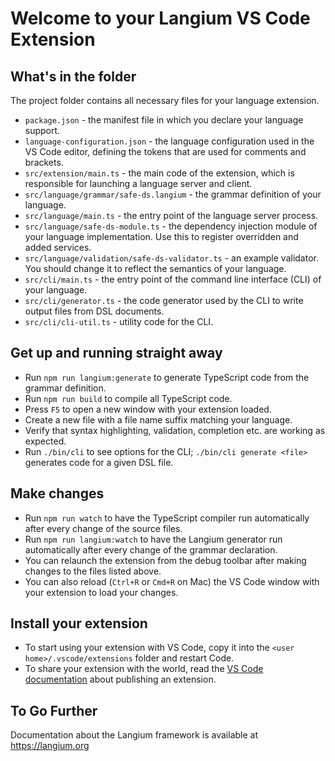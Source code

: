 # Welcome to your Langium VS Code Extension

## What's in the folder

The project folder contains all necessary files for your language extension.

* `package.json` - the manifest file in which you declare your language support.
* `language-configuration.json` - the language configuration used in the VS Code editor, defining the tokens that are used for comments and brackets.
* `src/extension/main.ts` - the main code of the extension, which is responsible for launching a language server and client.
* `src/language/grammar/safe-ds.langium` -  the grammar definition of your language.
* `src/language/main.ts` - the entry point of the language server process.
* `src/language/safe-ds-module.ts` - the dependency injection module of your language implementation. Use this to register overridden and added services.
* `src/language/validation/safe-ds-validator.ts` - an example validator. You should change it to reflect the semantics of your language.
* `src/cli/main.ts` - the entry point of the command line interface (CLI) of your language.
* `src/cli/generator.ts` - the code generator used by the CLI to write output files from DSL documents.
* `src/cli/cli-util.ts` - utility code for the CLI.

## Get up and running straight away

* Run `npm run langium:generate` to generate TypeScript code from the grammar definition.
* Run `npm run build` to compile all TypeScript code.
* Press `F5` to open a new window with your extension loaded.
* Create a new file with a file name suffix matching your language.
* Verify that syntax highlighting, validation, completion etc. are working as expected.
* Run `./bin/cli` to see options for the CLI; `./bin/cli generate <file>` generates code for a given DSL file.

## Make changes

* Run `npm run watch` to have the TypeScript compiler run automatically after every change of the source files.
* Run `npm run langium:watch` to have the Langium generator run automatically after every change of the grammar declaration.
* You can relaunch the extension from the debug toolbar after making changes to the files listed above.
* You can also reload (`Ctrl+R` or `Cmd+R` on Mac) the VS Code window with your extension to load your changes.

## Install your extension

* To start using your extension with VS Code, copy it into the `<user home>/.vscode/extensions` folder and restart Code.
* To share your extension with the world, read the [VS Code documentation](https://code.visualstudio.com/api/working-with-extensions/publishing-extension) about publishing an extension.

## To Go Further

Documentation about the Langium framework is available at https://langium.org
